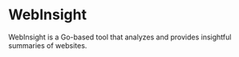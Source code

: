 # WebInsight
WebInsight is a Go-based tool that analyzes and provides insightful summaries of websites. 
